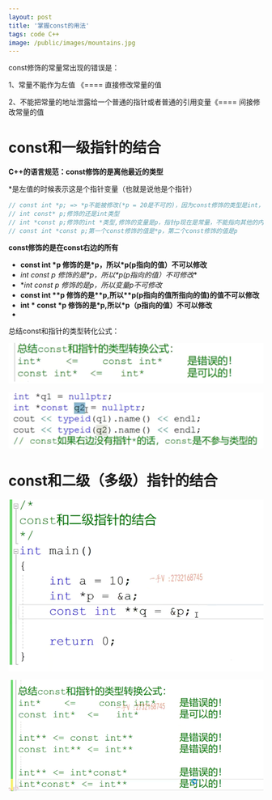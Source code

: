 ```yaml
---
layout: post
title: '掌握const的用法'
tags: code C++
image: /public/images/mountains.jpg
---
```


const修饰的常量常出现的错误是：

1、常量不能作为左值 《==== 直接修改常量的值

2、不能把常量的地址泄露给一个普通的指针或者普通的引用变量《==== 间接修改常量的值

# const和一级指针的结合

**C++的语言规范：const修饰的是离他最近的类型**

*是左值的时候表示这是个指针变量（也就是说他是个指针）

```c++
// const int *p; => *p不能被修改(*p = 20是不可的)，因为const修饰的类型是int，所以const修饰的表达式是*p，所以*p不能被修改。但是p是可以修改的(p = &a 是可以的)===>所以p可以任意指向不同的int类型的内存，但是不能通过指针间接修改指向的内存的值
// int const* p;修饰的还是int类型
// int *const p;修饰的int *类型,修饰的变量是p，指针p现在是常量，不能指向其他的内存，但是可以通过指针解引用修改指向的内存的值
// const int *const p;第一个const修饰的值是*p，第二个const修饰的值是p
```

**const修饰的是在const右边的所有**

* **const int \*p 修饰的是\*p，所以\*p(p指向的值）不可以修改**
* **int const* p 修饰的是\*p，所以\*p(p指向的值）不可修改**
* **int *const p 修饰的是p，所以变量p不可修改**
* **const int \*\*p 修饰的是\*\*p,所以\*\*p(p指向的值所指向的值)的值不可以修改**
* **int \* const \*p 修饰的是\*p,所以*p（p指向的值）不可以修改**
*

总结const和指针的类型转化公式：

![image-20230816222442152](../public/images/C++/2023-11-24_5/image-20230816222442152.png)

![image-20230816222431983](../public/images/C++/2023-11-24_5/image-20230816222431983.png)

# const和二级（多级）指针的结合

![image-20230816215744071](../public/images/C++/2023-11-24_5/image-20230816215744071.png)

![image-20230816221620692](../public/images/C++/2023-11-24_5/image-20230816221620692-16921953890631.png)